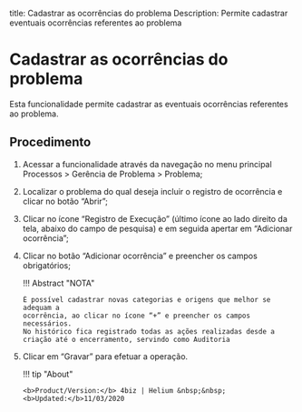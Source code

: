 title: Cadastrar as ocorrências do problema
Description: Permite cadastrar eventuais ocorrências referentes ao problema
# Cadastrar as ocorrências do problema

Esta funcionalidade permite cadastrar as eventuais ocorrências referentes ao problema.

Procedimento
------------

1.  Acessar a funcionalidade através da navegação no menu principal Processos \>
    Gerência de Problema \> Problema;

2.  Localizar o problema do qual deseja incluir o registro de ocorrência e clicar
    no botão “Abrir”;

3.  Clicar no ícone “Registro de Execução” (último ícone ao lado direito da
    tela, abaixo do campo de pesquisa) e em seguida apertar em “Adicionar
    ocorrência”;

4.  Clicar no botão “Adicionar ocorrência” e preencher os campos obrigatórios;

    !!! Abstract "NOTA"
        
        É possível cadastrar novas categorias e origens que melhor se adequam a
        ocorrência, ao clicar no ícone “+” e preencher os campos necessários.  
        No histórico fica registrado todas as ações realizadas desde a criação até o encerramento, servindo como Auditoria

5.  Clicar em “Gravar” para efetuar a operação.

    !!! tip "About"

        <b>Product/Version:</b> 4biz | Helium &nbsp;&nbsp;
        <b>Updated:</b>11/03/2020

